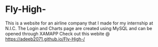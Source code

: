 # Fly-High-
This is a website for an airline company that I made for my internship at N.I.C.
The Login and Charts page are created using MySQL and can be opened through XAMAPP
Check out this webite @ https://adeeb2071.github.io/Fly-High-/
